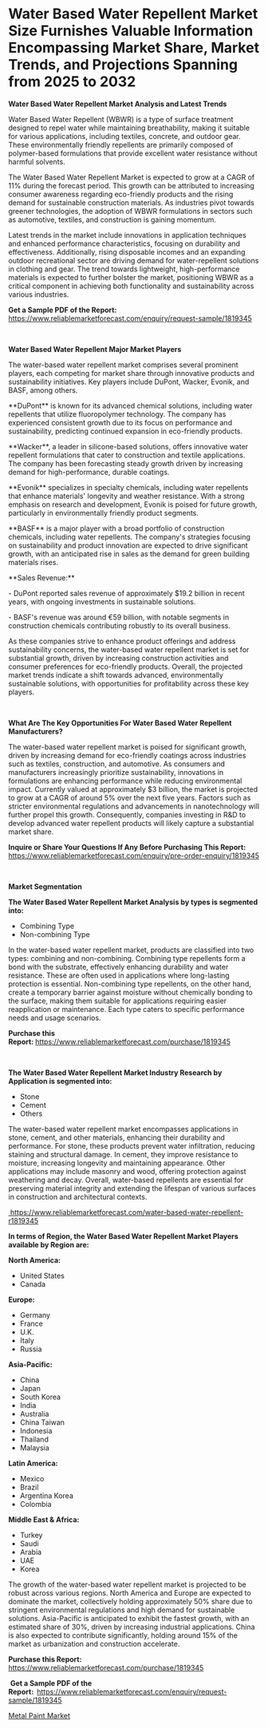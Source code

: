 <p><h1>Water Based Water Repellent Market Size Furnishes Valuable Information Encompassing Market Share, Market Trends, and Projections Spanning from 2025 to 2032</h1></p><p><strong>Water Based Water Repellent Market Analysis and Latest Trends</strong></p>
<p><p>Water Based Water Repellent (WBWR) is a type of surface treatment designed to repel water while maintaining breathability, making it suitable for various applications, including textiles, concrete, and outdoor gear. These environmentally friendly repellents are primarily composed of polymer-based formulations that provide excellent water resistance without harmful solvents.</p><p>The Water Based Water Repellent Market is expected to grow at a CAGR of 11% during the forecast period. This growth can be attributed to increasing consumer awareness regarding eco-friendly products and the rising demand for sustainable construction materials. As industries pivot towards greener technologies, the adoption of WBWR formulations in sectors such as automotive, textiles, and construction is gaining momentum. </p><p>Latest trends in the market include innovations in application techniques and enhanced performance characteristics, focusing on durability and effectiveness. Additionally, rising disposable incomes and an expanding outdoor recreational sector are driving demand for water-repellent solutions in clothing and gear. The trend towards lightweight, high-performance materials is expected to further bolster the market, positioning WBWR as a critical component in achieving both functionality and sustainability across various industries.</p></p>
<p><strong>Get a Sample PDF of the Report:&nbsp;</strong> <a href="https://www.reliablemarketforecast.com/enquiry/request-sample/1819345?utm_campaign=2950&utm_medium=2&utm_source=Github&utm_content=ia&utm_term=01042025&utm_id=water-based-water-repellent">https://www.reliablemarketforecast.com/enquiry/request-sample/1819345</a></p>
<p>&nbsp;</p>
<p><strong>Water Based Water Repellent Major Market Players</strong></p>
<p><p>The water-based water repellent market comprises several prominent players, each competing for market share through innovative products and sustainability initiatives. Key players include DuPont, Wacker, Evonik, and BASF, among others.</p><p>**DuPont** is known for its advanced chemical solutions, including water repellents that utilize fluoropolymer technology. The company has experienced consistent growth due to its focus on performance and sustainability, predicting continued expansion in eco-friendly products.</p><p>**Wacker**, a leader in silicone-based solutions, offers innovative water repellent formulations that cater to construction and textile applications. The company has been forecasting steady growth driven by increasing demand for high-performance, durable coatings.</p><p>**Evonik** specializes in specialty chemicals, including water repellents that enhance materials' longevity and weather resistance. With a strong emphasis on research and development, Evonik is poised for future growth, particularly in environmentally friendly product segments.</p><p>**BASF** is a major player with a broad portfolio of construction chemicals, including water repellents. The company's strategies focusing on sustainability and product innovation are expected to drive significant growth, with an anticipated rise in sales as the demand for green building materials rises.</p><p>**Sales Revenue:** </p><p>- DuPont reported sales revenue of approximately $19.2 billion in recent years, with ongoing investments in sustainable solutions.</p><p>- BASF's revenue was around €59 billion, with notable segments in construction chemicals contributing robustly to its overall business.</p><p>As these companies strive to enhance product offerings and address sustainability concerns, the water-based water repellent market is set for substantial growth, driven by increasing construction activities and consumer preferences for eco-friendly products. Overall, the projected market trends indicate a shift towards advanced, environmentally sustainable solutions, with opportunities for profitability across these key players.</p></p>
<p>&nbsp;</p>
<p><strong>What Are The Key Opportunities For Water Based Water Repellent Manufacturers?</strong></p>
<p><p>The water-based water repellent market is poised for significant growth, driven by increasing demand for eco-friendly coatings across industries such as textiles, construction, and automotive. As consumers and manufacturers increasingly prioritize sustainability, innovations in formulations are enhancing performance while reducing environmental impact. Currently valued at approximately $3 billion, the market is projected to grow at a CAGR of around 5% over the next five years. Factors such as stricter environmental regulations and advancements in nanotechnology will further propel this growth. Consequently, companies investing in R&D to develop advanced water repellent products will likely capture a substantial market share.</p></p>
<p><strong>Inquire or Share Your Questions If Any Before Purchasing This Report:</strong> <a href="https://www.reliablemarketforecast.com/enquiry/pre-order-enquiry/1819345?utm_campaign=2950&utm_medium=2&utm_source=Github&utm_content=ia&utm_term=01042025&utm_id=water-based-water-repellent">https://www.reliablemarketforecast.com/enquiry/pre-order-enquiry/1819345</a></p>
<p>&nbsp;</p>
<p><strong>Market Segmentation</strong></p>
<p><strong>The Water Based Water Repellent Market Analysis by types is segmented into:</strong></p>
<p><ul><li>Combining Type</li><li>Non-combining Type</li></ul></p>
<p><p>In the water-based water repellent market, products are classified into two types: combining and non-combining. Combining type repellents form a bond with the substrate, effectively enhancing durability and water resistance. These are often used in applications where long-lasting protection is essential. Non-combining type repellents, on the other hand, create a temporary barrier against moisture without chemically bonding to the surface, making them suitable for applications requiring easier reapplication or maintenance. Each type caters to specific performance needs and usage scenarios.</p></p>
<p><strong>Purchase this Report:&nbsp;</strong><a href="https://www.reliablemarketforecast.com/purchase/1819345?utm_campaign=2950&utm_medium=2&utm_source=Github&utm_content=ia&utm_term=01042025&utm_id=water-based-water-repellent">https://www.reliablemarketforecast.com/purchase/1819345</a></p>
<p>&nbsp;</p>
<p><strong>The Water Based Water Repellent Market Industry Research by Application is segmented into:</strong></p>
<p><ul><li>Stone</li><li>Cement</li><li>Others</li></ul></p>
<p><p>The water-based water repellent market encompasses applications in stone, cement, and other materials, enhancing their durability and performance. For stone, these products prevent water infiltration, reducing staining and structural damage. In cement, they improve resistance to moisture, increasing longevity and maintaining appearance. Other applications may include masonry and wood, offering protection against weathering and decay. Overall, water-based repellents are essential for preserving material integrity and extending the lifespan of various surfaces in construction and architectural contexts.</p></p>
<p><a href="https://www.reliablemarketforecast.com/water-based-water-repellent-r1819345?utm_campaign=2950&utm_medium=2&utm_source=Github&utm_content=ia&utm_term=01042025&utm_id=water-based-water-repellent">&nbsp;https://www.reliablemarketforecast.com/water-based-water-repellent-r1819345</a></p>
<p><strong>In terms of Region, the Water Based Water Repellent Market Players available by Region are:</strong></p>
<p>
    <p> <strong> North America: </strong>
        <ul>
            <li>United States</li>
            <li>Canada</li>
        </ul>
        </p> 
    <p> <strong> Europe: </strong>
        <ul>
            <li>Germany</li>
            <li>France</li>
            <li>U.K.</li>
            <li>Italy</li>
            <li>Russia</li>
        </ul>
        </p> 
    <p> <strong> Asia-Pacific: </strong>
        <ul>
            <li>China</li>
            <li>Japan</li>
            <li>South Korea</li>
            <li>India</li>
            <li>Australia</li>
            <li>China Taiwan</li>
            <li>Indonesia</li>
            <li>Thailand</li>
            <li>Malaysia</li>
        </ul>
        </p> 
    <p> <strong> Latin America: </strong>
        <ul>
            <li>Mexico</li>
            <li>Brazil</li>
            <li>Argentina Korea</li>
            <li>Colombia</li>
        </ul>
        </p> 
    <p> <strong> Middle East & Africa: </strong>
        <ul>
            <li>Turkey</li>
            <li>Saudi</li>
            <li>Arabia</li>
            <li>UAE</li>
            <li>Korea</li>
        </ul>
    </p>
    </p>
<p><p>The growth of the water-based water repellent market is projected to be robust across various regions. North America and Europe are expected to dominate the market, collectively holding approximately 50% share due to stringent environmental regulations and high demand for sustainable solutions. Asia-Pacific is anticipated to exhibit the fastest growth, with an estimated share of 30%, driven by increasing industrial applications. China is also expected to contribute significantly, holding around 15% of the market as urbanization and construction accelerate.</p></p>
<p><strong>Purchase this Report: </strong><a href="https://www.reliablemarketforecast.com/purchase/1819345?utm_campaign=2950&utm_medium=2&utm_source=Github&utm_content=ia&utm_term=01042025&utm_id=water-based-water-repellent">https://www.reliablemarketforecast.com/purchase/1819345</a></p>
<p>&nbsp;<strong>Get a Sample PDF of the Report:&nbsp;&nbsp;</strong><a href="https://www.reliablemarketforecast.com/enquiry/request-sample/1819345?utm_campaign=2950&utm_medium=2&utm_source=Github&utm_content=ia&utm_term=01042025&utm_id=water-based-water-repellent">https://www.reliablemarketforecast.com/enquiry/request-sample/1819345</a></p>
<p><strong></strong></p>
<p><p><a href="https://github.com/sapsaidamary/Market-Research-Report-List-1/blob/main/metal-paint-market.md?utm_campaign=2950&utm_medium=2&utm_source=Github&utm_content=ia&utm_term=01042025&utm_id=water-based-water-repellent">Metal Paint Market</a></p></p>